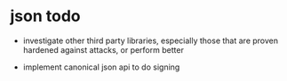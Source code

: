 # json todo

- investigate other third party libraries, especially those that are
  proven hardened against attacks, or perform better

- implement canonical json api to do signing


